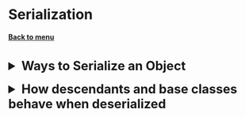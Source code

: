 <h1>Serialization</h1> 
<h4> 

[Back to menu](..%2FMenu.md)

</h4>

<br>
<details>
    <summary style="font-size: 25px;">
        <b>
         Ways to Serialize an Object
        </b>
    </summary>
<br>

2 ways to serialize an object

**Serialization using the Serializable method:**

- specific marker interface
- to use it, we must call writeObject on the io stream

**Serialization using the Externalizable method:**

- successor of marker interface with two read/writeExternal methods
- allows us to create custom serialization and deserialization settings

</details>
<br>

<details>
    <summary style="font-size: 25px;">
        <b>
         How descendants and base classes behave when deserialized
        </b>
    </summary>
<br>

When a class implements the java.io.Serializable interface,
all its subclasses are also serializable.

Conversely, when an object has a reference to another object,
these objects must implement the Serializable interface separately,
otherwise a NotSerializableException will be thrown

</details>
<br>

